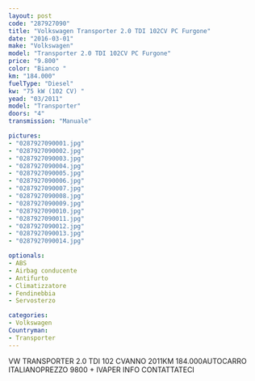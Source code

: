 ```yaml
---
layout: post
code: "287927090"
title: "Volkswagen Transporter 2.0 TDI 102CV PC Furgone"
date: "2016-03-01"
make: "Volkswagen"
model: "Transporter 2.0 TDI 102CV PC Furgone"
price: "9.800"
color: "Bianco "
km: "184.000"
fuelType: "Diesel"
kw: "75 kW (102 CV) "
yead: "03/2011"
model: "Transporter"
doors: "4"
transmission: "Manuale"

pictures:
- "0287927090001.jpg"
- "0287927090002.jpg"
- "0287927090003.jpg"
- "0287927090004.jpg"
- "0287927090005.jpg"
- "0287927090006.jpg"
- "0287927090007.jpg"
- "0287927090008.jpg"
- "0287927090009.jpg"
- "0287927090010.jpg"
- "0287927090011.jpg"
- "0287927090012.jpg"
- "0287927090013.jpg"
- "0287927090014.jpg"

optionals:
- ABS
- Airbag conducente
- Antifurto
- Climatizzatore
- Fendinebbia
- Servosterzo

categories:
- Volkswagen
Countryman:
- Transporter
---
```

VW TRANSPORTER 2.0 TDI 102 CVANNO 2011KM 184.000AUTOCARRO ITALIANOPREZZO 9800 + IVAPER INFO CONTATTATECI